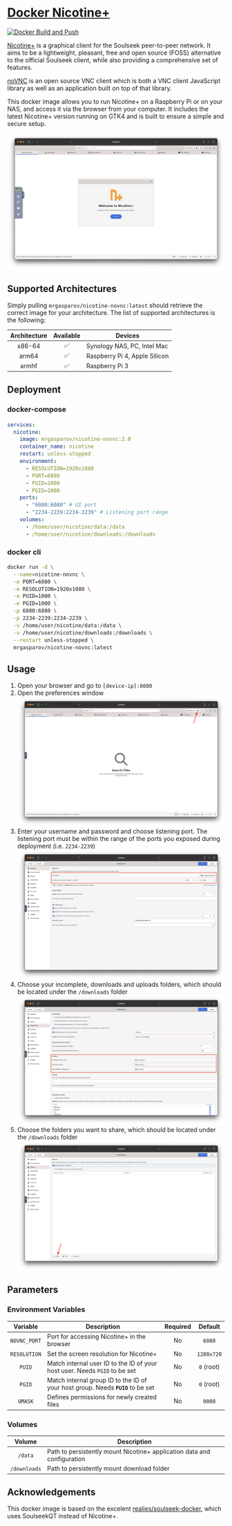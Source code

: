 # [Docker Nicotine+](https://github.com/mrgasparov/nicotine-novnc)

[![Docker Build and Push](https://github.com/mrgasparov/nicotine-novnc/actions/workflows/docker-build.yml/badge.svg)](https://github.com/mrgasparov/nicotine-novnc/actions/workflows/docker-build.yml)

[Nicotine+](https://nicotine-plus.org/) is a graphical client for the Soulseek peer-to-peer network. It aims to be a lightweight, pleasant, free and open source (FOSS) alternative to the official Soulseek client, while also providing a comprehensive set of features.

[noVNC](https://novnc.com) is an open source VNC client which is both a VNC client JavaScript library as well as an application built on top of that library.

This docker image allows you to run Nicotine+ on a Raspberry Pi or on your NAS, and access it via the browser from your computer. It includes the latest Nicotine+ version running on GTK4 and is built to ensure a simple and secure setup.

![plot](./docs/nicotine-novnc-welcome.png)

## Supported Architectures

Simply pulling `mrgasparov/nicotine-novnc:latest` should retrieve the correct image for your architecture. The list of supported architectures is the following:

| Architecture | Available | Devices
| :----: | :----: | ---
| x86-64 | ✅ | Synology NAS, PC, Intel Mac
| arm64 | ✅ | Raspberry Pi 4, Apple Silicon
| armhf | ✅ | Raspberry Pi 3

## Deployment

### docker-compose

```yaml
services:
  nicotine:
    image: mrgasparov/nicotine-novnc:2.0
    container_name: nicotine
    restart: unless-stopped
    environment:
      - RESOLUTION=1920x1080
      - PORT=6080
      - PUID=1000
      - PGID=1000
    ports:
      - "6080:6080" # UI port
      - "2234-2239:2234-2239" # Listening port range
    volumes:
      - /home/user/nicotine/data:/data
      - /home/user/nicotine/downloads:/downloads
```

### docker cli

```bash
docker run -d \
  --name=nicotine-novnc \
  -e PORT=6080 \
  -e RESOLUTION=1920x1080 \
  -e PUID=1000 \
  -e PGID=1000 \
  -p 6080:6080 \
  -p 2234-2239:2234-2239 \
  -v /home/user/nicotine/data:/data \
  -v /home/user/nicotine/downloads:/downloads \
  --restart unless-stopped \
  mrgasparov/nicotine-novnc:latest
```

## Usage

1. Open your browser and go to `[device-ip]:6080`
2. Open the preferences window
![plot](./docs/nicotine-novnc-setup-1.png)
3. Enter your username and password and choose listening port. The listening port must be within the range of the ports you exposed during deployment (i.e. `2234-2239`)
![plot](./docs/nicotine-novnc-setup-2.png)
4. Choose your incomplete, downloads and uploads folders, which should be located under the `/downloads` folder
![plot](./docs/nicotine-novnc-setup-3.png)
5. Choose the folders you want to share, which should be located under the `/downloads` folder
![plot](./docs/nicotine-novnc-setup-4.png)

## Parameters

### Environment Variables

| Variable | Description | Required | Default
| :----: | --- | :---: | :---:
| `NOVNC_PORT` | Port for accessing Nicotine+ in the browser | No | `6080`
| `RESOLUTION` | Set the screen resolution for Nicotine+ | No | `1280x720`
| `PUID` | Match internal user ID to the ID of your host user. Needs `PGID` to be set | No | `0` (root)
| `PGID` | Match internal group ID to the ID of your host group. Needs **`PUID`** to be set  | No | `0` (root)
| `UMASK` | Defines permissions for newly created files  | No | `0000`

### Volumes

| Volume | Description
| :----: | ---
| `/data` | Path to persistently mount Nicotine+ application data and configuration
| `/downloads` | Path to persistently mount download folder

## Acknowledgements

This docker image is based on the excelent [realies/soulseek-docker](https://github.com/realies/soulseek-docker), which uses SoulseekQT instead of Nicotine+.
